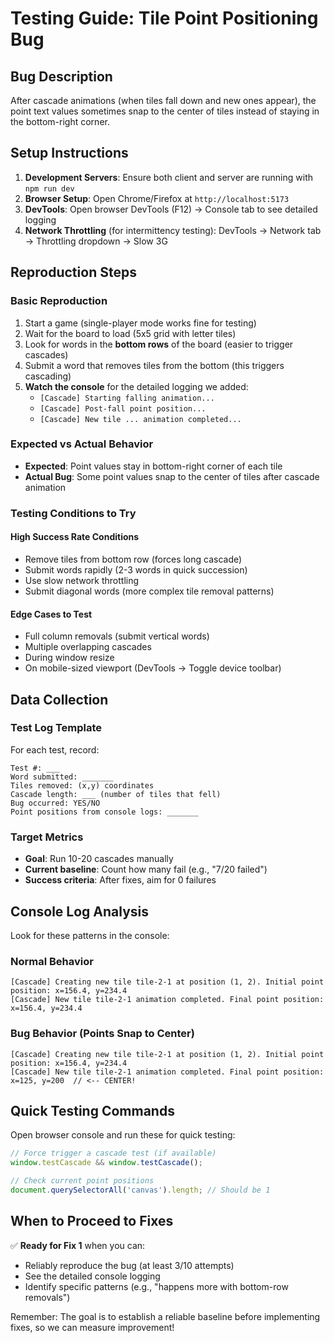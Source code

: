 # Testing Guide: Tile Point Positioning Bug

## **Bug Description**
After cascade animations (when tiles fall down and new ones appear), the point text values sometimes snap to the center of tiles instead of staying in the bottom-right corner.

## **Setup Instructions**

1. **Development Servers**: Ensure both client and server are running with `npm run dev`
2. **Browser Setup**: Open Chrome/Firefox at `http://localhost:5173`
3. **DevTools**: Open browser DevTools (F12) → Console tab to see detailed logging
4. **Network Throttling** (for intermittency testing): DevTools → Network tab → Throttling dropdown → Slow 3G

## **Reproduction Steps**

### **Basic Reproduction**
1. Start a game (single-player mode works fine for testing)
2. Wait for the board to load (5x5 grid with letter tiles)
3. Look for words in the **bottom rows** of the board (easier to trigger cascades)
4. Submit a word that removes tiles from the bottom (this triggers cascading)
5. **Watch the console** for the detailed logging we added:
   - `[Cascade] Starting falling animation...`
   - `[Cascade] Post-fall point position...`
   - `[Cascade] New tile ... animation completed...`

### **Expected vs Actual Behavior**
- **Expected**: Point values stay in bottom-right corner of each tile
- **Actual Bug**: Some point values snap to the center of tiles after cascade animation

### **Testing Conditions to Try**

#### **High Success Rate Conditions**
- Remove tiles from bottom row (forces long cascade)
- Submit words rapidly (2-3 words in quick succession)
- Use slow network throttling
- Submit diagonal words (more complex tile removal patterns)

#### **Edge Cases to Test**
- Full column removals (submit vertical words)
- Multiple overlapping cascades
- During window resize
- On mobile-sized viewport (DevTools → Toggle device toolbar)

## **Data Collection**

### **Test Log Template**
For each test, record:
```
Test #: ___
Word submitted: _______
Tiles removed: (x,y) coordinates
Cascade length: ___ (number of tiles that fell)
Bug occurred: YES/NO
Point positions from console logs: _______
```

### **Target Metrics**
- **Goal**: Run 10-20 cascades manually
- **Current baseline**: Count how many fail (e.g., "7/20 failed")
- **Success criteria**: After fixes, aim for 0 failures

## **Console Log Analysis**

Look for these patterns in the console:

### **Normal Behavior**
```
[Cascade] Creating new tile tile-2-1 at position (1, 2). Initial point position: x=156.4, y=234.4
[Cascade] New tile tile-2-1 animation completed. Final point position: x=156.4, y=234.4
```

### **Bug Behavior (Points Snap to Center)**
```
[Cascade] Creating new tile tile-2-1 at position (1, 2). Initial point position: x=156.4, y=234.4
[Cascade] New tile tile-2-1 animation completed. Final point position: x=125, y=200  // <-- CENTER!
```

## **Quick Testing Commands**

Open browser console and run these for quick testing:
```javascript
// Force trigger a cascade test (if available)
window.testCascade && window.testCascade();

// Check current point positions
document.querySelectorAll('canvas').length; // Should be 1
```

## **When to Proceed to Fixes**

✅ **Ready for Fix 1** when you can:
- Reliably reproduce the bug (at least 3/10 attempts)
- See the detailed console logging 
- Identify specific patterns (e.g., "happens more with bottom-row removals")

Remember: The goal is to establish a reliable baseline before implementing fixes, so we can measure improvement! 